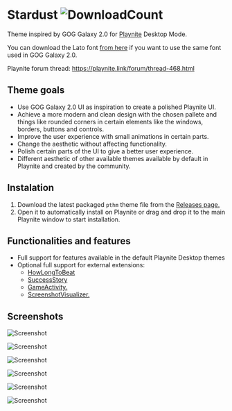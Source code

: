 # Stardust  ![DownloadCount](https://img.shields.io/github/downloads/darklinkpower/Stardust/total.svg)
Theme inspired by GOG Galaxy 2.0 for [Playnite](https://github.com/JosefNemec/Playnite) Desktop Mode.

You can download the Lato font [from here](https://www.1001freefonts.com/es/d/5722/lato.zip) if you want to use the same font used in GOG Galaxy 2.0.

Playnite forum thread: https://playnite.link/forum/thread-468.html

## Theme goals
- Use GOG Galaxy 2.0 UI as inspiration to create a polished Playnite UI.
- Achieve a more modern and clean design with the chosen pallete and things like rounded corners in certain elements like the windows, borders, buttons and controls.
- Improve the user experience with small animations in certain parts.
- Change the aesthetic without affecting functionality.
- Polish certain parts of the UI to give a better user experience.
- Different aesthetic of other available themes available by default in Playnite and created by the community.

## Instalation 
1. Download the latest packaged `pthm` theme file from the [Releases page.](https://github.com/darklinkpower/Stardust/releases)
2. Open it to automatically install on Playnite or drag and drop it to the main Playnite window to start installation.

## Functionalities and features
- Full support for features available in the default Playnite Desktop themes
- Optional full support for external extensions:
  - [HowLongToBeat](https://github.com/Lacro59/playnite-howlongtobeat-plugin)
  - [SuccessStory](https://github.com/Lacro59/playnite-successstory-plugin)
  - [GameActivity.](https://github.com/Lacro59/playnite-gameactivity-plugin)
  - [ScreenshotVisualizer.](https://github.com/Lacro59/playnite-screenshotsvisualizer-plugin)
  
  
## Screenshots
![Screenshot](https://github.com/simeonradivoev/Stardust/wiki/Screenshots/Playnite.DesktopApp_xO4BGGLurG.png)

![Screenshot](https://github.com/simeonradivoev/Stardust/wiki/Screenshots/Playnite.DesktopApp_7ZMmrzmEV4.png)

![Screenshot](https://github.com/simeonradivoev/Stardust/wiki/Screenshots/Playnite.DesktopApp_mLNeelQjLC.png)

![Screenshot](https://github.com/simeonradivoev/Stardust/wiki/Screenshots/Playnite.DesktopApp_ayDTVbkfdW.jpg)

![Screenshot](https://i.imgur.com/slYXcQ6.jpeg)

![Screenshot](https://i.imgur.com/TkGescW.png)
